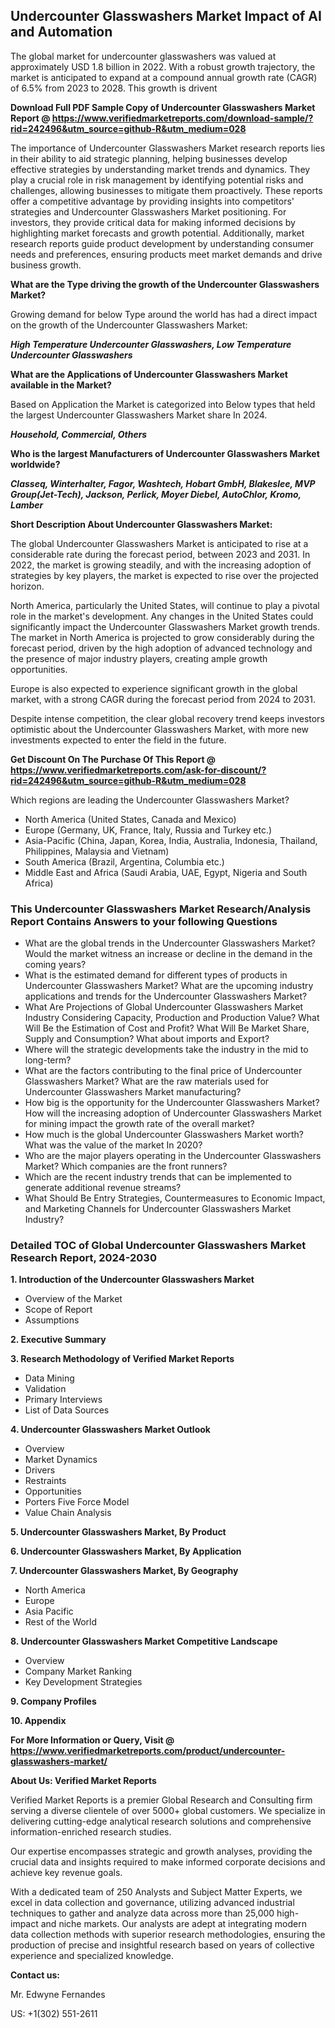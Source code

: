 <h2>Undercounter Glasswashers Market Impact of AI and Automation</h2><p>The global market for undercounter glasswashers was valued at approximately USD 1.8 billion in 2022. With a robust growth trajectory, the market is anticipated to expand at a compound annual growth rate (CAGR) of 6.5% from 2023 to 2028. This growth is drivent</p><p id="" class=""><strong>Download Full PDF Sample Copy of Undercounter Glasswashers Market Report @ <a href="https://www.verifiedmarketreports.com/download-sample/?rid=242496&utm_source=github-R&utm_medium=028" target="_blank">https://www.verifiedmarketreports.com/download-sample/?rid=242496&utm_source=github-R&utm_medium=028</a></strong></p><p>The importance of&nbsp;Undercounter Glasswashers Market research reports lies in their ability to aid strategic planning, helping businesses develop effective strategies by understanding market trends and dynamics. They play a crucial role in risk management by identifying potential risks and challenges, allowing businesses to mitigate them proactively. These reports offer a competitive advantage by providing insights into competitors' strategies and Undercounter Glasswashers Market positioning. For investors, they provide critical data for making informed decisions by highlighting market forecasts and growth potential. Additionally, market research reports guide product development by understanding consumer needs and preferences, ensuring products meet market demands and drive business growth.</p><p><strong>What are the&nbsp;Type driving the growth of the Undercounter Glasswashers Market?</strong></p><p id="" class="">Growing demand for below Type around the world has had a direct impact on the growth of the Undercounter Glasswashers Market:</p><em><strong>High Temperature Undercounter Glasswashers, Low Temperature Undercounter Glasswashers</strong></em></p><strong>What are the&nbsp;Applications&nbsp;of Undercounter Glasswashers Market available in the Market?</strong></p><p id="" class="">Based on Application the Market is categorized into Below types that held the largest Undercounter Glasswashers Market share In 2024.</p><em><strong>Household, Commercial, Others</strong></em></p><strong>Who is the largest Manufacturers of Undercounter Glasswashers Market worldwide?</strong></p><p><em><strong>Classeq, Winterhalter, Fagor, Washtech, Hobart GmbH, Blakeslee, MVP Group(Jet-Tech), Jackson, Perlick, Moyer Diebel, AutoChlor, Kromo, Lamber</strong></em></p><p id="" class=""><strong>Short Description About Undercounter Glasswashers Market:</strong></p><p>The global Undercounter Glasswashers Market is anticipated to rise at a considerable rate during the forecast period, between 2023 and 2031. In 2022, the market is growing steadily, and with the increasing adoption of strategies by key players, the market is expected to rise over the projected horizon.</p><p>North America, particularly the United States, will continue to play a pivotal role in the market's development. Any changes in the United States could significantly impact the Undercounter Glasswashers Market growth trends. The market in North America is projected to grow considerably during the forecast period, driven by the high adoption of advanced technology and the presence of major industry players, creating ample growth opportunities.</p><p>Europe is also expected to experience significant growth in the global market, with a strong CAGR during the forecast period from 2024 to 2031.</p><p>Despite intense competition, the clear global recovery trend keeps investors optimistic about the Undercounter Glasswashers Market, with more new investments expected to enter the field in the future.</p><p id="" class=""><strong>Get Discount On The Purchase Of This Report @ <a href="https://www.verifiedmarketreports.com/ask-for-discount/?rid=242496&utm_source=github-R&utm_medium=028" target="_blank">https://www.verifiedmarketreports.com/ask-for-discount/?rid=242496&utm_source=github-R&utm_medium=028</a></strong></p>Which regions are leading the Undercounter Glasswashers Market?</p><ul><li>North America (United States, Canada and Mexico)</li><li>Europe (Germany, UK, France, Italy, Russia and Turkey etc.)</li><li>Asia-Pacific (China, Japan, Korea, India, Australia, Indonesia, Thailand, Philippines, Malaysia and Vietnam)</li><li>South America (Brazil, Argentina, Columbia etc.)</li><li>Middle East and Africa (Saudi Arabia, UAE, Egypt, Nigeria and South Africa)</li></ul><h3 id="" class="">This Undercounter Glasswashers Market Research/Analysis Report Contains Answers to your following Questions</h3><ul><li>What are the global trends in the Undercounter Glasswashers Market? Would the market witness an increase or decline in the demand in the coming years?</li><li>What is the estimated demand for different types of products in Undercounter Glasswashers Market? What are the upcoming industry applications and trends for the Undercounter Glasswashers Market?</li><li>What Are Projections of Global Undercounter Glasswashers Market Industry Considering Capacity, Production and Production Value? What Will Be the Estimation of Cost and Profit? What Will Be Market Share, Supply and Consumption? What about imports and Export?</li><li>Where will the strategic developments take the industry in the mid to long-term?</li><li>What are the factors contributing to the final price of Undercounter Glasswashers Market? What are the raw materials used for Undercounter Glasswashers Market manufacturing?</li><li>How big is the opportunity for the Undercounter Glasswashers Market? How will the increasing adoption of Undercounter Glasswashers Market for mining impact the growth rate of the overall market?</li><li>How much is the global Undercounter Glasswashers Market worth? What was the value of the market In 2020?</li><li>Who are the major players operating in the Undercounter Glasswashers Market? Which companies are the front runners?</li><li>Which are the recent industry trends that can be implemented to generate additional revenue streams?</li><li>What Should Be Entry Strategies, Countermeasures to Economic Impact, and Marketing Channels for Undercounter Glasswashers Market Industry?</li></ul><h3 id="" class="">Detailed TOC of Global Undercounter Glasswashers Market Research Report, 2024-2030</h3><p id="" class=""><strong>1. Introduction of the Undercounter Glasswashers Market</strong></p><ul><li>Overview of the Market</li><li>Scope of Report</li><li>Assumptions</li></ul><p id="" class=""><strong>2. Executive Summary</strong></p><p id="" class=""><strong>3. Research Methodology of Verified Market Reports</strong></p><ul><li>Data Mining</li><li>Validation</li><li>Primary Interviews</li><li>List of Data Sources</li></ul><p id="" class=""><strong>4. Undercounter Glasswashers Market Outlook</strong></p><ul><li>Overview</li><li>Market Dynamics</li><li>Drivers</li><li>Restraints</li><li>Opportunities</li><li>Porters Five Force Model</li><li>Value Chain Analysis</li></ul><p id="" class=""><strong>5. Undercounter Glasswashers Market, By Product</strong></p><p id="" class=""><strong>6. Undercounter Glasswashers Market, By Application</strong></p><p id="" class=""><strong>7. Undercounter Glasswashers Market, By Geography</strong></p><ul><li>North America</li><li>Europe</li><li>Asia Pacific</li><li>Rest of the World</li></ul><p id="" class=""><strong>8. Undercounter Glasswashers Market Competitive Landscape</strong></p><ul><li>Overview</li><li>Company Market Ranking</li><li>Key Development Strategies</li></ul><p id="" class=""><strong>9. Company Profiles</strong></p><p id="" class=""><strong>10. Appendix</strong></p><p id="" class=""><strong>For More Information or Query, Visit @ <a href="https://www.verifiedmarketreports.com/product/undercounter-glasswashers-market/" target="_blank">https://www.verifiedmarketreports.com/product/undercounter-glasswashers-market/</a></strong></p><p id="" class=""><strong>About Us: Verified Market Reports</strong></p><p id="" class="">Verified Market Reports is a premier Global Research and Consulting firm serving a diverse clientele of over 5000+ global customers. We specialize in delivering cutting-edge analytical research solutions and comprehensive information-enriched research studies.</p><p id="" class="">Our expertise encompasses strategic and growth analyses, providing the crucial data and insights required to make informed corporate decisions and achieve key revenue goals.</p><p id="" class="">With a dedicated team of 250 Analysts and Subject Matter Experts, we excel in data collection and governance, utilizing advanced industrial techniques to gather and analyze data across more than 25,000 high-impact and niche markets. Our analysts are adept at integrating modern data collection methods with superior research methodologies, ensuring the production of precise and insightful research based on years of collective experience and specialized knowledge.</p><p id="" class=""><strong>Contact us:</strong></p><p id="" class="">Mr. Edwyne Fernandes</p><p id="" class="">US: +1(302) 551-2611</p>